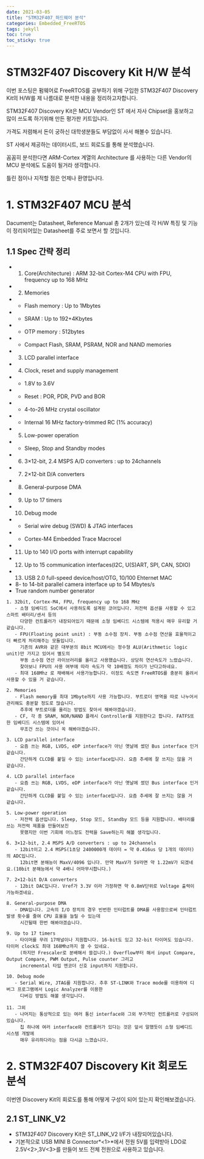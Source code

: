 ```yaml
---
date: 2021-03-05
title: "STM32F407_하드웨어 분석"
categories: Embedded_FreeRTOS
tags: jekyll
toc: true  
toc_sticky: true 
---
```


STM32F407 Discovery Kit H/W 분석
=============
이번 포스팅은 펌웨어로 FreeRTOS를 공부하기 위해 구입한 STM32F407 Discovery Kit의 H/W를 제 나름대로 분석한 내용을 정리하고자합니다.

STM32F407 Discovery Kit은 MCU Vendor인 ST 에서 자사 Chipset을 홍보하고 많이 쓰도록 하기위해 만든 평가판 키트입니다.

가격도 저렴해서 돈이 궁하신 대학생분들도 부담없이 사서 해볼수 있습니다.

ST 사에서 제공하는 데이터시트, 보드 회로도를 통해 분석했습니다.

꼼꼼히 분석한다면 ARM-Cortex 계열의 Architecture 를 사용하는 다른 Vendor의 MCU 분석에도 도움이 될거라 생각합니다.

틀린 점이나 지적할 점은 언제나 환영입니다.

# 1. STM32F407 MCU 분석
Dacument는 Datasheet, Reference Manual 총 2개가 있는데 각 H/W 특징 및 기능이 정리되어있는 Datasheet를 주로 보면서 할 것입니다.
## 1.1 Spec 간략 정리
* 1. Core(Architecture) : ARM 32-bit Cortex-M4 CPU with FPU, frequency up to 168 MHz
* 2. Memories
*    - Flash memory : Up to 1Mbytes
*    - SRAM : Up to 192+4Kbytes
*    - OTP memory : 512bytes
*    - Compact Flash, SRAM, PSRAM, NOR and NAND memories
* 3. LCD parallel interface
* 4. Clock, reset and supply management
*    - 1.8V to 3.6V
*    - Reset : POR, PDR, PVD and BOR
*    - 4-to-26 MHz crystal oscillator
*    - Internal 16 MHz factory-trimmed RC (1% accuracy)
* 5. Low-power operation
*    - Sleep, Stop and Standby modes
* 6. 3×12-bit, 2.4 MSPS A/D converters : up to 24channels 
* 7. 2×12-bit D/A converters
* 8. General-purpose DMA
* 9. Up to 17 timers
* 10. Debug mode
*    - Serial wire debug (SWD) & JTAG interfaces
*    - Cortex-M4 Embedded Trace Macrocel
* 11. Up to 140 I/O ports with interrupt capability
* 12. Up to 15 communication interfaces(I2C, U(S)ART, SPI, CAN, SDIO)
* 13. USB 2.0 full-speed device/host/OTG, 10/100 Ehternet MAC 
* 8- to 14-bit parallel camera interface up to 54 Mbytes/s
* True random number generator
```
1. 32bit, Cortex-M4, FPU, frequency up to 168 MHz
   - 소형 임베디드 SoC에서 사용하도록 설계된 코어입니다. 저전력 옵션을 사용할 수 있고 스마트 배터리/센서 등의 
     다양한 컨트롤러가 내장되어있기 때문에 소형 임베디드 시스템에 적용시 매우 유리할 거 같습니다.
   - FPU(Floating point unit) : 부동 소수점 장치. 부동 소수점 연산을 효율적이고 더 빠르게 처리해주는 모듈입니다.
     기존의 AVR와 같은 대부분의 8bit MCU에서는 정수형 ALU(Arithmetic logic unit)만 가지고 있어서 별도의 
     부동 소수점 연산 라이브러리를 올리고 사용했습니다. 상당히 연산속도가 느렸습니다.
     찾아보니 FPU의 사용 여부에 따라 속도가 약 10배정도 차이가 난다고하네요. 
   - 최대 168Mhz 로 채배해서 사용가능합니다. 이정도 속도면 FreeRTOS를 충분히 올려서 사용할 수 있을 거 같습니다.
```
```
2. Memories
   - Flash memory를 최대 1Mbyte까지 사용 가능합니다. 부트로더 영역을 따로 나누어서 관리해도 충분할 정도로 많습니다.
     추후에 부트로더를 올리는 방법도 찾아서 해봐야겠습니다.
   - CF, 각 종 SRAM, NOR/NAND 플래시 Controller를 지원한다고 합니다. FATFS또한 임베디드 시스템에 있어서 
     무조건 쓰는 것이니 꼭 해봐야겠습니다.
```
```
3. LCD parallel interface
   - 요즘 쓰는 RGB, LVDS, eDP interface가 아닌 옛날에 썼던 Bus interface 인거 같습니다.
     간단하게 CLCD를 붙일 수 있는 interface입니다. 요즘 추세에 잘 쓰지는 않을 거 같습니다.
```
```
4. LCD parallel interface
   - 요즘 쓰는 RGB, LVDS, eDP interface가 아닌 옛날에 썼던 Bus interface 인거 같습니다.
     간단하게 CLCD를 붙일 수 있는 interface입니다. 요즘 추세에 잘 쓰지는 않을 거 같습니다.
```
```
5. Low-power operation
   - 저전력 옵션입니다. Sleep, Stop 모드, Standby 모드 등을 지원합니다. 배터리를 쓰는 저전력 제품을 만들어보진
     못했지만 이번 기회에 어느정도 전력을 Save하는지 해볼 생각입니다.
```
```
6. 3×12-bit, 2.4 MSPS A/D converters : up to 24channels
   - 12bit이고 2.4 MSPS(1초당 2400000개 데이터 = 약 0.416us 당 1개의 데이터)의 ADC입니다.
     12bit면 분해능이 MaxV/4096 입니다. 만약 MaxV가 5V라면 약 1.22mV가 되겠네요.(10bit 분해능에서 약 4배니 어마무시합니다.)
```
```
7. 2×12-bit D/A converters
   - 12bit DAC입니다. Vref가 3.3V 이라 가정하면 약 0.8mV단위로 Voltage 출력이 가능하겠네요. 
```
```
8. General-purpose DMA
   - DMA입니다. 고속의 I/O 장치의 경우 빈번한 인터럽트를 DMA를 사용함으로써 인터럽트 발생 횟수를 줄여 CPU 효율을 늘릴 수 있는데
     시간될때 한번 해봐야겠습니다.
```
```
9. Up to 17 timers 
   - 타이머를 무려 17채널이나 지원합니다. 16-bit도 있고 32-bit 타이머도 있습니다. 타이머 clock도 최대 168Mhz까지 쓸 수 있네요.
     (하지만 Frescaler로 분배해서 쓸겁니다.) Overflow부터 해서 input Compare, Output Compare, PWM Output, Pulse counter 그리고
     incremental 타입 엔코더 신호 input까지 지원합니다. 
```
```
10. Debug mode 
   - Serial Wire, JTAG를 지원합니다. 추후 ST-LINK와 Trace mode를 이용하여 디버그 프로그램에서 Logic Analyzer를 이용한
     디버깅 방법도 해볼 생각입니다.
```
```
11. 그외
   - 나머지는 통상적으로 있는 여러 통신 interface와 그외 부가적인 컨트롤러로 구성되어 있습니다.
     칩 하나에 여러 interface와 컨트롤러가 있다는 것은 앞서 말했듯이 소형 임베디드 시스템 개발에 
     매우 유리하다라는 점을 다시금 느꼈습니다.
```

# 2. STM32F407 Discovery Kit 회로도 분석
이번엔 Discovery Kit의 회로도를 통해 어떻게 구성이 되어 있는지 확인해보겠습니다.
## 2.1 ST_LINK_V2

* STM32F407 Discovery Kit은 ST_LINK_V2 I/F가 내장되어있습니다.
* 기본적으로 USB MINI B Connector*<1>*에서 전원 5V를 입력받아 LDO로 2.5V<2>,3V<3>를 만들어 보드 전체 전원으로 사용하고 있습니다. 



